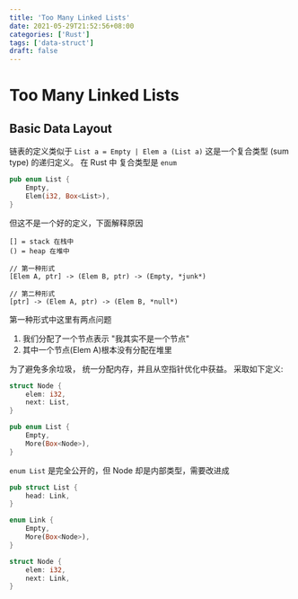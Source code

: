```yaml
---
title: 'Too Many Linked Lists'
date: 2021-05-29T21:52:56+08:00
categories: ['Rust']
tags: ['data-struct']
draft: false
---
```


# Too Many Linked Lists

## Basic Data Layout

链表的定义类似于
`List a = Empty | Elem a (List a)`
这是一个复合类型 (sum type) 的递归定义。
在 Rust 中 复合类型是 `enum`

```rust
pub enum List {
    Empty,
    Elem(i32, Box<List>),
}
```

但这不是一个好的定义，下面解释原因

```
[] = stack 在栈中
() = heap 在堆中

// 第一种形式
[Elem A, ptr] -> (Elem B, ptr) -> (Empty, *junk*)

// 第二种形式
[ptr] -> (Elem A, ptr) -> (Elem B, *null*)

```

第一种形式中这里有两点问题

1. 我们分配了一个节点表示 "我其实不是一个节点"
2. 其中一个节点(Elem A)根本没有分配在堆里

为了避免多余垃圾， 统一分配内存，并且从空指针优化中获益。
采取如下定义:

```rust
struct Node {
    elem: i32,
    next: List,
}

pub enum List {
    Empty,
    More(Box<Node>),
}
```

`enum List` 是完全公开的，但 Node 却是内部类型，需要改进成

```rust
pub struct List {
    head: Link,
}

enum Link {
    Empty,
    More(Box<Node>),
}

struct Node {
    elem: i32,
    next: Link,
}
```
